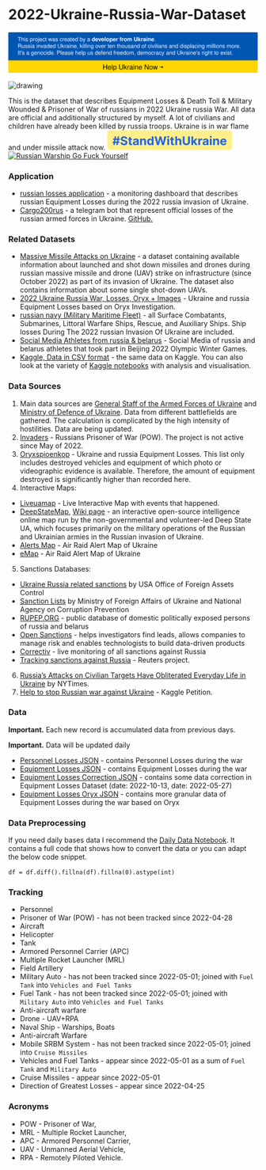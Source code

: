 # 2022-Ukraine-Russia-War-Dataset

[![Stand With Ukraine](https://raw.githubusercontent.com/vshymanskyy/StandWithUkraine/main/banner-direct-single.svg)](https://stand-with-ukraine.pp.ua)

<img src="https://github.com/PetroIvaniuk/2022-Ukraine-Russia-War-Dataset/blob/main/images/dataset_2022_war_ukraine_russia.png" alt="drawing" width="1200"/>

This is the dataset that describes Equipment Losses & Death Toll & Military Wounded & Prisoner of War of russians in 2022 Ukraine russia War. 
All data are official and additionally structured by myself. 
A lot of civilians and children have already been killed by russia troops. Ukraine is in war flame and under missile attack now. [![Stand With Ukraine](https://raw.githubusercontent.com/vshymanskyy/StandWithUkraine/main/badges/StandWithUkraine.svg)](https://stand-with-ukraine.pp.ua) [![Russian Warship Go Fuck Yourself](https://raw.githubusercontent.com/vshymanskyy/StandWithUkraine/main/badges/RussianWarship.svg)](https://stand-with-ukraine.pp.ua)

### Application 
- [russian losses application](https://ukraine-russia-war.streamlitapp.com/) - a monitoring dashboard that describes russian Equipment Losses during the 2022 russia invasion of Ukraine.
- [Cargo200rus](https://t.me/Cargo200rusBot) - a telegram bot that represent official losses of the russian armed forces in Ukraine. [GitHub.](https://github.com/MadMan2k/TelegramBot-Cargo200rus)

### Related Datasets
- [Massive Missile Attacks on Ukraine](https://www.kaggle.com/datasets/piterfm/massive-missile-attacks-on-ukraine) - a dataset containing available information about launched and shot down missiles and drones during russian massive missile and drone (UAV) strike on infrastructure (since October 2022) as part of its invasion of Ukraine. The dataset also contains information about some single shot-down UAVs.
- [2022 Ukraine Russia War, Losses, Oryx + Images](https://www.kaggle.com/datasets/piterfm/2022-ukraine-russia-war-equipment-losses-oryx) - Ukraine and russia Equipment Losses based on Oryx Investigation.
- [russian navy (Military Maritime Fleet)](https://www.kaggle.com/datasets/piterfm/russian-navy) - all Surface Combatants, Submarines, Littoral Warfare Ships, Rescue, and Auxiliary Ships. Ship losses During The 2022 russian Invasion Of Ukraine are included.
- [Social Media Athletes from russia & belarus](https://www.kaggle.com/datasets/piterfm/olympic-athletes-social-media-russia-belarus) - Social Media of russia and belarus athletes that took part in Beijing 2022 Olympic Winter Games.
- [Kaggle, Data in CSV format](https://www.kaggle.com/piterfm/2022-ukraine-russian-war) - the same data on Kaggle. You can also look at the variety of [Kaggle notebooks](https://www.kaggle.com/datasets/piterfm/2022-ukraine-russian-war/code) with analysis and visualisation.

### Data Sources
1. Main data sources are [General Staff of the Armed Forces of Ukraine](https://www.zsu.gov.ua/en) and [Ministry of Defence of Ukraine](https://www.mil.gov.ua/en/). Data from different battlefields are gathered. The calculation is complicated by the high intensity of hostilities. Data are being updated.
2. [Invaders](https://invaders-rf.com/) - Russians Prisoner of War (POW). The project is not active since May of 2022.
3. [Oryxspioenkop](https://www.oryxspioenkop.com/2022/02/attack-on-europe-documenting-equipment.html) - Ukraine and russia Equipment Losses. This list only includes destroyed vehicles and equipment of which photo or videographic evidence is available. Therefore, the amount of equipment destroyed is significantly higher than recorded here.
4. Interactive Maps:
 - [Liveuamap](https://liveuamap.com/) - Live Interactive Map with events that happened.
 - [DeepStateMap](https://deepstatemap.live/#6/49.438/32.053), [Wiki page](https://en.wikipedia.org/wiki/DeepStateMap.Live) - an interactive open-source intelligence online map run by the non-governmental and volunteer-led Deep State UA, which focuses primarily on the military operations of the Russian and Ukrainian armies in the Russian invasion of Ukraine.
 - [Alerts Map](https://alerts.in.ua/en) - Air Raid Alert Map of Ukraine
 - [eMap](https://vadimklimenko.com/map/) - Air Raid Alert Map of Ukraine
5. Sanctions Databases:
 - [Ukraine Russia related sanctions](https://ofac.treasury.gov/sanctions-programs-and-country-information/ukraine-russia-related-sanctions) by USA Office of Foreign Assets Control
 - [Sanction Lists](https://sanctions.nazk.gov.ua/en/sanction-lists/) by Ministry of Foreign Affairs of Ukraine and National Agency on Corruption Prevention
 - [RUPEP.ORG](https://rupep.org/en/) - public database of domestic politically exposed persons of russia and belarus
 - [Open Sanctions](https://www.opensanctions.org/) - helps investigators find leads, allows companies to manage risk and enables technologists to build data-driven products
 - [Correctiv](https://correctiv.org/en/latest-stories/2022/03/01/sanctions-tracker-live-monitoring-of-all-sanctions-against-russia/) - live monitoring of all sanctions against Russia
 - [Tracking sanctions against Russia](https://graphics.reuters.com/UKRAINE-CRISIS/SANCTIONS/byvrjenzmve/index.html) - Reuters project.
6. [Russia’s Attacks on Civilian Targets Have Obliterated Everyday Life in Ukraine](https://www.nytimes.com/interactive/2022/03/23/world/europe/ukraine-civilian-attacks.html) by NYTimes.
7. [Help to stop Russian war against Ukraine](https://www.kaggle.com/general/310445) - Kaggle Petition.

### Data
**Important.** Each new record is accumulated data from previous days.

**Important.** Data will be updated daily
- [Personnel Losses JSON](https://github.com/PetroIvaniuk/2022-Ukraine-Russia-War-Dataset/blob/main/data/russia_losses_personnel.json) - contains Personnel Losses during the war
- [Equipment Losses JSON](https://github.com/PetroIvaniuk/2022-Ukraine-Russia-War-Dataset/blob/main/data/russia_losses_equipment.json) - contains Equipment Losses during the war
- [Equipment Losses Correction JSON](https://github.com/PetroIvaniuk/2022-Ukraine-Russia-War-Dataset/blob/main/data/russia_losses_equipment_correction.json) - contains some data correction in Equipment Losses Dataset (date: 2022-10-13, date: 2022-05-27)
- [Equipment Losses Oryx JSON](https://github.com/PetroIvaniuk/2022-Ukraine-Russia-War-Dataset/blob/main/data/russia_losses_equipment_oryx.json) - contains more  granular data of Equipment Losses during the war based on Oryx

### Data Preprocessing
If you need daily bases data I recommend the [Daily Data Notebook](https://www.kaggle.com/code/piterfm/daily-data). 
It contains a full code that shows how to convert the data or you can adapt the below code snippet.
```
df = df.diff().fillna(df).fillna(0).astype(int)
```

### Tracking
- Personnel
- Prisoner of War (POW) - has not been tracked since 2022-04-28
- Aircraft
- Helicopter
- Tank
- Armored Personnel Carrier (APC)
- Multiple Rocket Launcher (MRL)
- Field Artillery
- Military Auto - has not been tracked since 2022-05-01; joined with `Fuel Tank` into `Vehicles and Fuel Tanks`
- Fuel Tank - has not been tracked since 2022-05-01; joined with `Military Auto` into `Vehicles and Fuel Tanks`
- Anti-aircraft warfare
- Drone - UAV+RPA
- Naval Ship - Warships, Boats
- Anti-aircraft Warfare
- Mobile SRBM System - has not been tracked since 2022-05-01; joined into `Cruise Missiles`
- Vehicles and Fuel Tanks - appear since 2022-05-01 as a sum of `Fuel Tank` and `Military Auto`
- Cruise Missiles - appear since 2022-05-01
- Direction of Greatest Losses - appear since 2022-04-25

### Acronyms
- POW - Prisoner of War,
- MRL - Multiple Rocket Launcher,
- APC - Armored Personnel Carrier,
- UAV - Unmanned Aerial Vehicle, 
- RPA - Remotely Piloted Vehicle.
